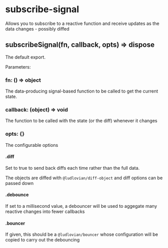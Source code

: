 # subscribe-signal

Allows you to subscribe to a reactive function and receive updates as the
data changes - possibly diffed

## subscribeSignal(fn, callback, opts) => dispose

The default export.

Parameters:
### fn: () => object

The data-producing signal-based function to be called to get the
current state.

### callback: (object) => void

The function to be called with the state (or the diff) whenever it
changes


### opts: {}
The configurable options

#### .diff
Set to true to send back diffs each time rather than the full data.

The objects are diffed with `@ludlovian/diff-object` and diff options can
be passed down

#### .debounce

If set to a millisecond value, a debouncer will be used to aggegate
many reactive changes into fewer callbacks


#### .bouncer

If given, this should be a `@ludlovian/bouncer` whose configuration will
be copied to carry out the debouncing
